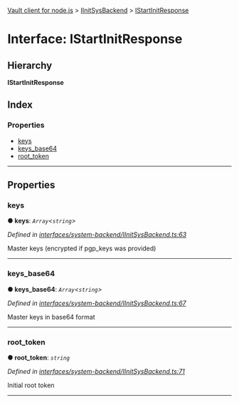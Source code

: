 [Vault client for node.js](../README.md) > [IInitSysBackend](../modules/iinitsysbackend.md) > [IStartInitResponse](../interfaces/iinitsysbackend.istartinitresponse.md)

# Interface: IStartInitResponse

## Hierarchy

**IStartInitResponse**

## Index

### Properties

* [keys](iinitsysbackend.istartinitresponse.md#keys)
* [keys_base64](iinitsysbackend.istartinitresponse.md#keys_base64)
* [root_token](iinitsysbackend.istartinitresponse.md#root_token)

---

## Properties

<a id="keys"></a>

###  keys

**● keys**: *`Array`<`string`>*

*Defined in [interfaces/system-backend/IInitSysBackend.ts:63](https://github.com/theogravity/vault-tacular/blob/ffc4ac1/src/interfaces/system-backend/IInitSysBackend.ts#L63)*

Master keys (encrypted if pgp\_keys was provided)

___
<a id="keys_base64"></a>

###  keys_base64

**● keys_base64**: *`Array`<`string`>*

*Defined in [interfaces/system-backend/IInitSysBackend.ts:67](https://github.com/theogravity/vault-tacular/blob/ffc4ac1/src/interfaces/system-backend/IInitSysBackend.ts#L67)*

Master keys in base64 format

___
<a id="root_token"></a>

###  root_token

**● root_token**: *`string`*

*Defined in [interfaces/system-backend/IInitSysBackend.ts:71](https://github.com/theogravity/vault-tacular/blob/ffc4ac1/src/interfaces/system-backend/IInitSysBackend.ts#L71)*

Initial root token

___

